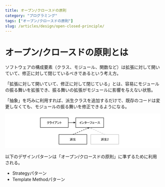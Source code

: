 ```yaml
---
title: オープン/クロースドの原則
category: "プログラミング"
tags: ["オープン/クロースドの原則"]
slug: /articles/design/open-closed-principle/
---
```



# オープン/クロースドの原則とは
ソフトウェアの構成要素（クラス、モジュール、関数など）は拡張に対して開いていて、修正に対して閉じているべきであるという考え方。

「拡張に対して開いていて、修正に対して閉じている」とは、容易にモジュールの振る舞いを拡張でき、振る舞いの拡張がモジュールに影響を与えない状態。

「抽象」を巧みに利用すれば、派生クラスを追加するだけで、既存のコードは変更しなくても、モジュールの振る舞いを修正できるようになる。

![オープン/クロースドの原則](./open-closed.jpg)


以下のデザインパターンは「オープン/クロースドの原則」に準ずるために利用される。
+ Strategyパターン
+ Template Methodパターン